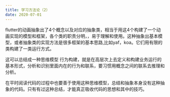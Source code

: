 ```yaml
---
title: 学习方法论（2）
date: 2020-07-01
---
```


flutter的动画抽象出了4个概念以及对应的抽象类，相当于用这4个构建了一个动画实现的模型和框架，各个类的职责分明，，易于理解和使用。这种抽象出基本模型，或者抽象类的实现方法是很多框架的基本思路,比如yaf，koa。它们用有限的类构建了一类运行方式。

这可以总结成一种思维模型 行为构建，就是在高层次上去定义和构建业务运行的基本形式，分析和识别里面内在的行为和联系，要习惯用概念之间的联系去推理和分析。

在平时阅读代码的过程中也要善于使用这种思维模型，总结和抽象本身没有这种抽象的代码。只有有过这种总结，才能真正吸收代码的思想和其中的技巧。
